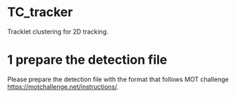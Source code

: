 # TC_tracker
Tracklet clustering for 2D tracking.
# 1 prepare the detection file 
Please prepare the detection file with the format that follows MOT challenge https://motchallenge.net/instructions/.
